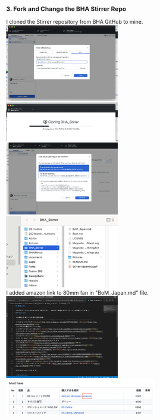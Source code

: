 ###  3. Fork and Change the BHA Stirrer Repo<br>
I cloned the Stirrer repository from BHA GitHub to mine.<br>
<img width="300" alt="img" src="github_1.png">
<img width="300" alt="img" src="github_2.png">
<img width="300" alt="img" src="github_3.png">
<img width="300" alt="img" src="github_4.png"><br>
I added amazon link to 80mm fan in "BoM_Japan.md" file.<br>
<img width="300" alt="img" src="gthub_5.png">
<img width="400" alt="img" src="github_6.png">